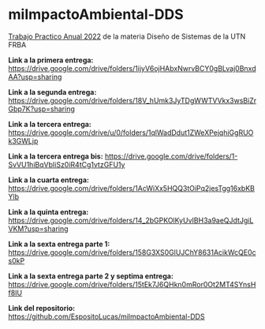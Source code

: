 # miImpactoAmbiental-DDS
[Trabajo Practico Anual 2022](Catedra-Diseno-de-Sistemas-TPA-2022-v3.0.pdf) de la materia Diseño de Sistemas de la UTN FRBA

**Link a la primera entrega:** https://drive.google.com/drive/folders/1ijyV6ojHAbxNwrvBCY0gBLvaj0BnxdAA?usp=sharing

**Link a la segunda entrega:** https://drive.google.com/drive/folders/18V_hUmk3JyTDgWWTVVkx3wsBiZrGbp7K?usp=sharing

**Link a la tercera entrega:** https://drive.google.com/drive/u/0/folders/1qlWadDdut1ZWeXPejqhiGgRUOk3GWLjp

**Link a la tercera entrega bis:** https://drive.google.com/drive/folders/1-SvVU1hiBqVbIiSz0iR4tCg1vtzGFU1y

**Link a la cuarta entrega:** https://drive.google.com/drive/folders/1AcWiXx5HQQ3tOiPq2jesTgg16xbKBYlb

**Link a la quinta entrega:** https://drive.google.com/drive/folders/14_2bGPKOlKyUvIBH3a9aeQJdtJgiLVKM?usp=sharing

**Link a la sexta entrega parte 1:** https://drive.google.com/drive/folders/158G3XS0GlUJChY8631AcikWcQE0cs0kP

**Link a la sexta entrega parte 2 y septima entrega:** https://drive.google.com/drive/folders/15tEk7J6QHkn0mRor0Ot2MT4SYnsHf8IU

**Link del repositorio:** https://github.com/EspositoLucas/miImpactoAmbiental-DDS
